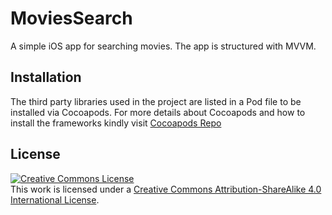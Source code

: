 # MoviesSearch
A simple iOS app for searching movies. The app is structured with MVVM.

## Installation

The third party libraries used in the project are listed in a Pod file to be installed via Cocoapods. For more details about Cocoapods and how to install the frameworks kindly visit [Cocoapods Repo](https://github.com/CocoaPods/CocoaPods)



## License

<a rel="license" href="http://creativecommons.org/licenses/by-sa/4.0/"><img alt="Creative Commons License" style="border-width:0" src="https://i.creativecommons.org/l/by-sa/4.0/88x31.png" /></a><br />This work is licensed under a <a rel="license" href="http://creativecommons.org/licenses/by-sa/4.0/">Creative Commons Attribution-ShareAlike 4.0 International License</a>.

